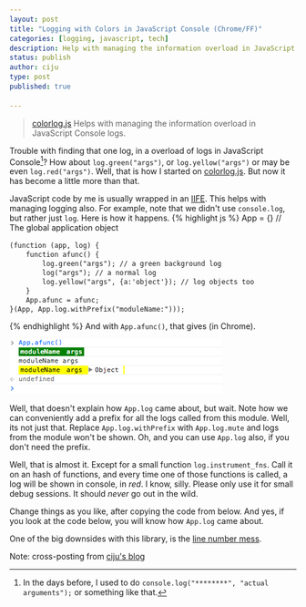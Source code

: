 ```yaml
---
layout: post
title: "Logging with Colors in JavaScript Console (Chrome/FF)"
categories: [logging, javascript, tech]
description: Help with managing the information overload in JavaScript Console logs.
status: publish
author: ciju
type: post
published: true

---
```


> [colorlog.js](https://gist.github.com/ciju/5926584) Helps with
> managing the information overload in JavaScript Console logs.


Trouble with finding that one log, in a overload of logs in JavaScript
Console[^1]? How about `log.green("args")`, or `log.yellow("args")` or
may be even `log.red("args")`. Well, that is how I started on
[colorlog.js](https://gist.github.com/ciju/5926584). But now it has
become a little more than that.

JavaScript code by me is usually wrapped in an
[IIFE](http://benalman.com/news/2010/11/immediately-invoked-function-expression/).
This helps with managing logging also. For example, note that we
didn't use `console.log`, but rather just `log`. Here is how it
happens.
{% highlight js %}
    App = {} // The global application object

    (function (app, log) {
        function afunc() {
            log.green("args"); // a green background log
            log("args"); // a normal log
            log.yellow("args", {a:'object'}); // log objects too
        }
        App.afunc = afunc;
    }(App, App.log.withPrefix("moduleName:")));

{% endhighlight %}
And with `App.afunc()`, that gives (in Chrome).

<img src="/images/consolelog.png"/>

Well, that doesn't explain how `App.log` came about, but wait. Note
how we can conveniently add a prefix for all the logs called from this
module. Well, its not just that. Replace `App.log.withPrefix` with
`App.log.mute` and logs from the module won't be shown. Oh, and you
can use `App.log` also, if you don't need the prefix.

Well, that is almost it. Except for a small function
`log.instrument_fns`. Call it on an hash of functions, and every time
one of those functions is called, a log will be shown in console, in
_red_. I know, silly. Please only use it for small debug sessions. It
should _never_ go out in the wild.

Change things as you like, after copying the code from below. And yes,
if you look at the code below, you will know how `App.log` came about.

<script src="https://gist.github.com/ciju/5926584.js"></script>

One of the big downsides with this library, is the
[line number mess](http://stackoverflow.com/questions/1340872/how-to-get-javascript-caller-function-line-number-how-to-get-javascript-caller).

Note: cross-posting from
[ciju's blog](http://ciju.in/blog/2013/09/logging-with-colors-in-javascript-console.html)

[^1]: In the days before, I used to do `console.log("********", "actual arguments");` or something like that.
